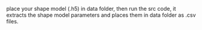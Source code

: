 place your shape model (.h5) in data folder, then run the src code, it extracts the shape model parameters and places them in data folder as .csv files.

